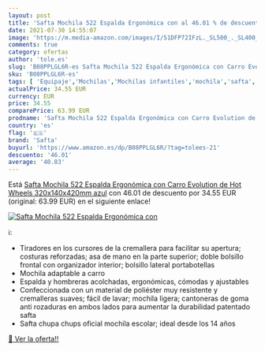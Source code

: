 ```yaml
---
layout: post
title: 'Safta Mochila 522 Espalda Ergonómica con al 46.01 % de descuento'
date: 2021-07-30 14:55:07
image: 'https://m.media-amazon.com/images/I/51DFP72IFzL._SL500_._SL400_.jpg'
comments: true
category: ofertas
author: 'tole.es'
slug: 'B08PPLGL6R-es Safta Mochila 522 Espalda Ergonómica con Carro Evolution...'
sku: 'B08PPLGL6R-es'
tags: [ 'Equipaje','Mochilas','Mochilas infantiles','mochila','safta', ]
actualPrice: 34.55 EUR
currency: EUR
price: 34.55
comparePrice: 63.99 EUR
prodname: 'Safta Mochila 522 Espalda Ergonómica con Carro Evolution de Hot Wheels  320x140x420mm  azul'
country: 'es'
flag: '🇪🇸'
brand: 'Safta'
buyurl: 'https://www.amazon.es/dp/B08PPLGL6R/?tag=tolees-21'
descuento: '46.01'
average: '40.83'
---
```


Está [Safta Mochila 522 Espalda Ergonómica con Carro Evolution de Hot Wheels  320x140x420mm  azul](https://www.amazon.es/dp/B08PPLGL6R/?tag=tolees-21) con 46.01 de descuento por 34.55 EUR (original: 63.99 EUR) en el siguiente enlace!

[![Safta Mochila 522 Espalda Ergonómica con](https://m.media-amazon.com/images/I/51DFP72IFzL._SL500_._SL400_.jpg)](https://www.amazon.es/dp/B08PPLGL6R/?tag=tolees-21)

ℹ️:

- Tiradores en los cursores de la cremallera para facilitar su apertura; costuras reforzadas; asa de mano en la parte superior; doble bolsillo frontal con organizador interior; bolsillo lateral portabotellas
- Mochila adaptable a carro
- Espalda y hombreras acolchadas, ergonómicas, cómodas y ajustables
- Confeccionada con un material de poliéster muy resistente y cremalleras suaves; fácil de lavar; mochila ligera; cantoneras de goma anti rozaduras en ambos lados para aumentar la durabilidad patentado safta
- Safta chupa chups oficial mochila escolar; ideal desde los 14 años

[🛒 Ver la oferta!!](https://www.amazon.es/dp/B08PPLGL6R/?tag=tolees-21)
